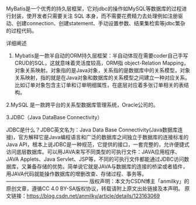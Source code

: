 MyBatis是一个优秀的持久层框架，它对jdbc的操作如MySQL等数据库的过程进行封装，使开发者只需要关注 SQL 本身，而不需要花费精力去处理例如注册驱动、创建connection、创建statement、手动设置参数、结果集检索等jdbc繁杂的过程代码。

详细阐述
1. Mybatis是一款半自动的ORM持久层框架：半自动体现在需要coder自己手写CRUD的SQL，这就意味着灵活度较高，ORM指 object-Relation Mapping，对象关系映射。对象指的是Java对象，关系指的是数据库中的关系模型，对象关系映射，指的就是在Java对象和数据库的关系模型之间建立一种对应关系。比如订单对象包含主订单和订单明细属性，在底层对应着多张订单相关的表结构。

2.MySQL 是一款跨平台的关系型数据库管理系统，Oracle公司的。

3.JDBC（Java DataBase Connectivity）

JDBC是什么？JDBC英文名为：Java Data Base Connectivity(Java数据库连接)，官方解释它是Java编程语言和广泛的数据库之间独立于数据库的连接标准的Java API，根本上说JDBC是一种规范，它提供的接口，一套完整的，允许便捷式访问底层数据库。可以用JAVA来写不同类型的可执行文件：JAVA应用程序、JAVA Applets、Java Servlet、JSP等，不同的可执行文件都能通过JDBC访问数据库，又兼备存储的优势。简单说它就是JAVA与数据库的连接的桥梁或者插件，用JAVA代码就能操作数据库的增删改查、存储过程、事务等。
————————————————
版权声明：本文为CSDN博主「anmilky」的原创文章，遵循CC 4.0 BY-SA版权协议，转载请附上原文出处链接及本声明。
原文链接：https://blog.csdn.net/anmilky/article/details/123163069